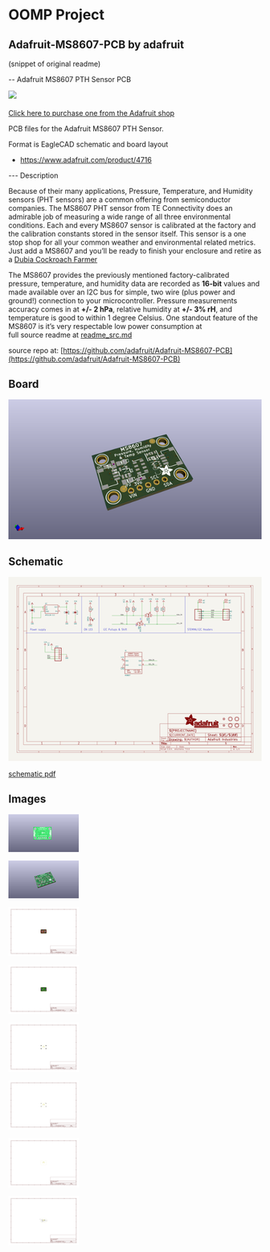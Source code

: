 # OOMP Project  
## Adafruit-MS8607-PCB  by adafruit  
  
(snippet of original readme)  
  
-- Adafruit MS8607 PTH Sensor PCB  
  
<a href="http://www.adafruit.com/products/4716"><img src="assets/board.png?raw=true" width="500px"><br/>  
Click here to purchase one from the Adafruit shop</a>  
  
PCB files for the Adafruit MS8607 PTH Sensor.   
  
Format is EagleCAD schematic and board layout  
* https://www.adafruit.com/product/4716  
  
--- Description  
  
Because of their many applications, Pressure, Temperature, and Humidity sensors (PHT sensors) are a common offering from semiconductor companies. The MS8607 PHT sensor from TE Connectivity  does an admirable job of measuring a wide range of all three environmental conditions. Each and every MS8607 sensor is calibrated at the factory and the calibration constants stored in the sensor itself. This sensor is a one stop shop for all your common weather and environmental related metrics. Just add a MS8607 and you’ll be ready to finish your enclosure and retire as a [Dubia Cockroach Farmer](https://dubiaroachdepot.com/guidance/breeding-dubia-roaches-thermometer)  
  
The MS8607 provides the previously mentioned factory-calibrated pressure, temperature, and humidity data are recorded as **16-bit** values and made available over an I2C bus for simple, two wire (plus power and ground!) connection to your microcontroller. Pressure measurements accuracy comes in at **+/- 2 hPa**, relative humidity at **+/- 3% rH**, and temperature is good to within 1 degree Celsius. One standout feature of the MS8607 is it’s very respectable low power consumption at   
  full source readme at [readme_src.md](readme_src.md)  
  
source repo at: [https://github.com/adafruit/Adafruit-MS8607-PCB](https://github.com/adafruit/Adafruit-MS8607-PCB)  
## Board  
  
[![working_3d.png](working_3d_600.png)](working_3d.png)  
## Schematic  
  
[![working_schematic.png](working_schematic_600.png)](working_schematic.png)  
  
[schematic pdf](working_schematic.pdf)  
## Images  
  
[![working_3D_bottom.png](working_3D_bottom_140.png)](working_3D_bottom.png)  
  
[![working_3D_top.png](working_3D_top_140.png)](working_3D_top.png)  
  
[![working_assembly_page_01.png](working_assembly_page_01_140.png)](working_assembly_page_01.png)  
  
[![working_assembly_page_02.png](working_assembly_page_02_140.png)](working_assembly_page_02.png)  
  
[![working_assembly_page_03.png](working_assembly_page_03_140.png)](working_assembly_page_03.png)  
  
[![working_assembly_page_04.png](working_assembly_page_04_140.png)](working_assembly_page_04.png)  
  
[![working_assembly_page_05.png](working_assembly_page_05_140.png)](working_assembly_page_05.png)  
  
[![working_assembly_page_06.png](working_assembly_page_06_140.png)](working_assembly_page_06.png)  
